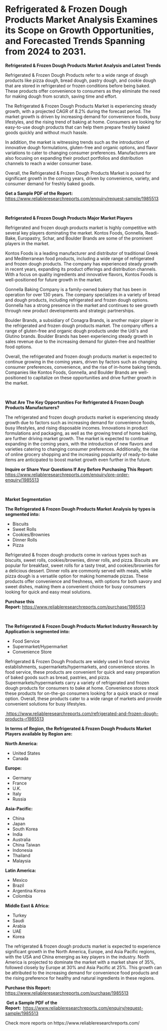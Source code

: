 <p><h1>Refrigerated & Frozen Dough Products Market Analysis Examines its Scope on Growth Opportunities, and Forecasted Trends Spanning from 2024 to 2031.</h1></p><p><strong>Refrigerated & Frozen Dough Products Market Analysis and Latest Trends</strong></p>
<p><p>Refrigerated & Frozen Dough Products refer to a wide range of dough products like pizza dough, bread dough, pastry dough, and cookie dough that are stored in refrigerated or frozen conditions before being baked. These products offer convenience to consumers as they eliminate the need for making dough from scratch, saving time and effort.</p><p>The Refrigerated & Frozen Dough Products Market is experiencing steady growth, with a projected CAGR of 8.2% during the forecast period. The market growth is driven by increasing demand for convenience foods, busy lifestyles, and the rising trend of baking at home. Consumers are looking for easy-to-use dough products that can help them prepare freshly baked goods quickly and without much hassle.</p><p>In addition, the market is witnessing trends such as the introduction of innovative dough formulations, gluten-free and organic options, and flavor variations to cater to changing consumer preferences. Manufacturers are also focusing on expanding their product portfolios and distribution channels to reach a wider consumer base.</p><p>Overall, the Refrigerated & Frozen Dough Products Market is poised for significant growth in the coming years, driven by convenience, variety, and consumer demand for freshly baked goods.</p></p>
<p><strong>Get a Sample PDF of the Report:&nbsp;</strong> <a href="https://www.reliableresearchreports.com/enquiry/request-sample/1985513">https://www.reliableresearchreports.com/enquiry/request-sample/1985513</a></p>
<p>&nbsp;</p>
<p><strong>Refrigerated & Frozen Dough Products Major Market Players</strong></p>
<p><p>Refrigerated and frozen dough products market is highly competitive with several key players dominating the market. Kontos Foods, Gonnella, Readi-Bake, Europastry, Schar, and Boulder Brands are some of the prominent players in the market.</p><p>Kontos Foods is a leading manufacturer and distributor of traditional Greek and Mediterranean food products, including a wide range of refrigerated and frozen dough products. The company has experienced steady growth in recent years, expanding its product offerings and distribution channels. With a focus on quality ingredients and innovative flavors, Kontos Foods is well-positioned for future growth in the market.</p><p>Gonnella Baking Company is a family-owned bakery that has been in operation for over 130 years. The company specializes in a variety of bread and dough products, including refrigerated and frozen dough options. Gonnella has a strong presence in the market and continues to see growth through new product developments and strategic partnerships.</p><p>Boulder Brands, a subsidiary of Conagra Brands, is another major player in the refrigerated and frozen dough products market. The company offers a range of gluten-free and organic dough products under the Udi's and Glutino brands. Boulder Brands has been experiencing steady growth in sales revenue due to the increasing demand for gluten-free and healthier food options.</p><p>Overall, the refrigerated and frozen dough products market is expected to continue growing in the coming years, driven by factors such as changing consumer preferences, convenience, and the rise of in-home baking trends. Companies like Kontos Foods, Gonnella, and Boulder Brands are well-positioned to capitalize on these opportunities and drive further growth in the market.</p></p>
<p>&nbsp;</p>
<p><strong>What Are The Key Opportunities For Refrigerated & Frozen Dough Products Manufacturers?</strong></p>
<p><p>The refrigerated and frozen dough products market is experiencing steady growth due to factors such as increasing demand for convenience foods, busy lifestyles, and rising disposable incomes. Innovations in product formulations and packaging, as well as the growing trend of home baking, are further driving market growth. The market is expected to continue expanding in the coming years, with the introduction of new flavors and varieties catering to changing consumer preferences. Additionally, the rise of online grocery shopping and the increasing popularity of ready-to-bake items are anticipated to boost market growth even further in the future.</p></p>
<p><strong>Inquire or Share Your Questions If Any Before Purchasing This Report:</strong> <a href="https://www.reliableresearchreports.com/enquiry/pre-order-enquiry/1985513">https://www.reliableresearchreports.com/enquiry/pre-order-enquiry/1985513</a></p>
<p>&nbsp;</p>
<p><strong>Market Segmentation</strong></p>
<p><strong>The Refrigerated & Frozen Dough Products Market Analysis by types is segmented into:</strong></p>
<p><ul><li>Biscuits</li><li>Sweet Rolls</li><li>Cookies/Brownies</li><li>Dinner Rolls</li><li>Pizza</li></ul></p>
<p><p>Refrigerated & frozen dough products come in various types such as biscuits, sweet rolls, cookies/brownies, dinner rolls, and pizza. Biscuits are popular for breakfast, sweet rolls for a tasty treat, and cookies/brownies for a delicious dessert. Dinner rolls are commonly served with meals, while pizza dough is a versatile option for making homemade pizzas. These products offer convenience and freshness, with options for both savory and sweet dishes, making them a convenient choice for busy consumers looking for quick and easy meal solutions.</p></p>
<p><strong>Purchase this Report:&nbsp;</strong><a href="https://www.reliableresearchreports.com/purchase/1985513">https://www.reliableresearchreports.com/purchase/1985513</a></p>
<p>&nbsp;</p>
<p><strong>The Refrigerated & Frozen Dough Products Market Industry Research by Application is segmented into:</strong></p>
<p><ul><li>Food Service</li><li>Supermarket/Hypermarket</li><li>Convenience Store</li></ul></p>
<p><p>Refrigerated & Frozen Dough Products are widely used in food service establishments, supermarkets/hypermarkets, and convenience stores. In food service, these products are convenient for quick and easy preparation of baked goods such as bread, pastries, and pizza. Supermarkets/hypermarkets carry a variety of refrigerated and frozen dough products for consumers to bake at home. Convenience stores stock these products for on-the-go consumers looking for a quick snack or meal option. Overall, these products cater to a wide range of markets and provide convenient solutions for busy lifestyles.</p></p>
<p><a href="https://www.reliableresearchreports.com/refrigerated-and-frozen-dough-products-r1985513">&nbsp;https://www.reliableresearchreports.com/refrigerated-and-frozen-dough-products-r1985513</a></p>
<p><strong>In terms of Region, the Refrigerated & Frozen Dough Products Market Players available by Region are:</strong></p>
<p>
    <p> <strong> North America: </strong>
        <ul>
            <li>United States</li>
            <li>Canada</li>
        </ul>
        </p> 
    <p> <strong> Europe: </strong>
        <ul>
            <li>Germany</li>
            <li>France</li>
            <li>U.K.</li>
            <li>Italy</li>
            <li>Russia</li>
        </ul>
        </p> 
    <p> <strong> Asia-Pacific: </strong>
        <ul>
            <li>China</li>
            <li>Japan</li>
            <li>South Korea</li>
            <li>India</li>
            <li>Australia</li>
            <li>China Taiwan</li>
            <li>Indonesia</li>
            <li>Thailand</li>
            <li>Malaysia</li>
        </ul>
        </p> 
    <p> <strong> Latin America: </strong>
        <ul>
            <li>Mexico</li>
            <li>Brazil</li>
            <li>Argentina Korea</li>
            <li>Colombia</li>
        </ul>
        </p> 
    <p> <strong> Middle East & Africa: </strong>
        <ul>
            <li>Turkey</li>
            <li>Saudi</li>
            <li>Arabia</li>
            <li>UAE</li>
            <li>Korea</li>
        </ul>
    </p>
    </p>
<p><p>The refrigerated & frozen dough products market is expected to experience significant growth in the North America, Europe, and Asia Pacific regions, with the USA and China emerging as key players in the industry. North America is projected to dominate the market with a market share of 35%, followed closely by Europe at 30% and Asia Pacific at 25%. This growth can be attributed to the increasing demand for convenience food products and the rising preference for healthy and natural ingredients in these regions.</p></p>
<p><strong>Purchase this Report: </strong><a href="https://www.reliableresearchreports.com/purchase/1985513">https://www.reliableresearchreports.com/purchase/1985513</a></p>
<p>&nbsp;<strong>Get a Sample PDF of the Report:&nbsp;&nbsp;</strong><a href="https://www.reliableresearchreports.com/enquiry/request-sample/1985513">https://www.reliableresearchreports.com/enquiry/request-sample/1985513</a></p>
<p><strong></strong></p>
<p>Check more reports on https://www.reliableresearchreports.com/</p>